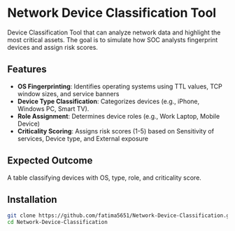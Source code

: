 # Network Device Classification Tool

Device Classification Tool that can analyze network data and highlight the most critical assets. The goal is to simulate how SOC analysts fingerprint devices and assign risk scores.

## Features

- **OS Fingerprinting**: Identifies operating systems using TTL values, TCP window sizes, and service banners
- **Device Type Classification**: Categorizes devices (e.g., iPhone, Windows PC, Smart TV).
- **Role Assignment**: Determines device roles (e.g., Work Laptop, Mobile Device)
- **Criticality Scoring**: Assigns risk scores (1-5) based on Sensitivity of services, Device type, and External exposure

## Expected Outcome
A table classifying devices with OS, type, role, and criticality score.
 
## Installation

```bash
git clone https://github.com/fatima5651/Network-Device-Classification.git
cd Network-Device-Classification
```

